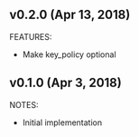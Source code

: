 ## v0.2.0 (Apr 13, 2018)

FEATURES:

* Make key_policy optional

## v0.1.0 (Apr 3, 2018)

NOTES:

* Initial implementation

